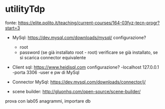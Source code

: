 # utilityTdp

fonte: https://elite.polito.it/teaching/current-courses/164-03fyz-tecn-progr?start=3

- MySql: https://dev.mysql.com/downloads/mysql/
  configurazione?
    - root
    - password
    (se già installato root - root)
  verificare se già installato, se si scarica connector equivalente
- Client sql: https://www.heidisql.com
  configurazione?
  -localhost 127.0.0.1
  -porta 3306
  -user e pw di MySql
- Connector MySql: https://dev.mysql.com/downloads/connector/j/

- scene builder: http://gluonhq.com/open-source/scene-builder/

prova con lab05 anagrammi, importare db
